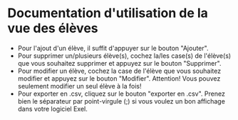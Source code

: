 ﻿# Documentation d'utilisation de la vue des élèves

- Pour l'ajout d'un élève, il suffit d'appuyer sur le bouton "Ajouter".
- Pour supprimer un/plusieurs élève(s), cochez la/les case(s) de l'élève(s) que vous souhaitez supprimer et appuyez sur le bouton "Supprimer".
- Pour modifier un élève, cochez la case de l'élève que vous souhaitez modifier et appuyez sur le bouton "Modifier". Attention! Vous pouvez seulement modifier un seul élève à la fois!
- Pour exporter en .csv, cliquez sur le bouton "exporter en .csv". Prenez bien le séparateur par point-virgule (;) si vous voulez un bon affichage dans votre logiciel Exel.


